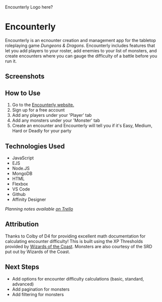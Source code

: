 Encounterly Logo here?
# Encounterly

Encounterly is an ecnounter creation and management app for the tabletop roleplaying game *Dungeons & Dragons*. Encounterly includes features that let you add players to your roster, add enemies to your list of monsters, and create encounters where you can gauge the difficulty of a battle before you run it.

## Screenshots

## How to Use

1. Go to the [Encounterly website.](https://encounterly-3b93a10258e7.herokuapp.com/)
2. Sign up for a free account
3. Add any players under your 'Player' tab
4. Add any monsters under your 'Monster' tab
5. Create an encounter and Encounterly will tell you if it's Easy, Medium, Hard or Deadly for your party


## Technologies Used

- JavaScript
- EJS
- Node.JS
- MongoDB
- HTML
- Flexbox
- VS Code
- Github
- Affinity Designer

*Planning notes available [on Trello](https://trello.com/b/IxUcOICf/encounterly-dd-encounter-builder)*

## Attribution

Thanks to Colby of D4 for providing excellent math documentation for calculating encounter difficulty! This is built using the XP Thresholds provided by [Wizards of the Coast](https://www.dndbeyond.com/sources/dnd/basic-rules-2014/building-combat-encounters?srsltid=AfmBOooA9WzfSuu415gJV3He3ww56tWbNak7_EwjsdtYFp7J1M8J_6G3). Monsters are also courtesy of the SRD put out by Wizards of the Coast.

## Next Steps
- Add options for encounter difficulty calculations (basic, standard, advanced)
- Add pagination for monsters
- Add filtering for monsters